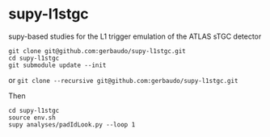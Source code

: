 supy-l1stgc
===========

supy-based studies for the L1 trigger emulation of the ATLAS sTGC detector

```
git clone git@github.com:gerbaudo/supy-l1stgc.git
cd supy-l1stgc
git submodule update --init
```

or `git clone --recursive git@github.com:gerbaudo/supy-l1stgc.git`

Then

```
cd supy-l1stgc
source env.sh
supy analyses/padIdLook.py --loop 1
```
